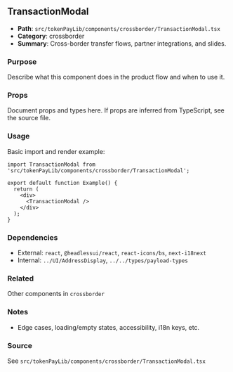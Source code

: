 ## TransactionModal

- **Path**: `src/tokenPayLib/components/crossborder/TransactionModal.tsx`
- **Category**: crossborder
- **Summary**: Cross-border transfer flows, partner integrations, and slides.

### Purpose
Describe what this component does in the product flow and when to use it.

### Props
Document props and types here. If props are inferred from TypeScript, see the source file.

### Usage
Basic import and render example:


```tsx
import TransactionModal from 'src/tokenPayLib/components/crossborder/TransactionModal';

export default function Example() {
  return (
    <div>
      <TransactionModal />
    </div>
  );
}

```

### Dependencies
- External: `react`, `@headlessui/react`, `react-icons/bs`, `next-i18next`
- Internal: `../UI/AddressDisplay`, `../../types/payload-types`

### Related
Other components in `crossborder`

### Notes
- Edge cases, loading/empty states, accessibility, i18n keys, etc.

### Source
See `src/tokenPayLib/components/crossborder/TransactionModal.tsx`
